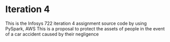 # Iteration 4
This is the Infosys 722 iteration 4 assignment source code by using PySpark, AWS
This is a proposal to protect the assets of people in the event of a car accident caused by their negligence
